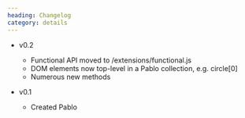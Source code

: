 ```yaml
--- 
heading: Changelog
category: details
---
```

* v0.2
	- Functional API moved to /extensions/functional.js
	- DOM elements now top-level in a Pablo collection, e.g. circle[0]
	- Numerous new methods

* v0.1
    - Created Pablo
